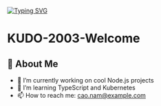 [![Typing SVG](https://readme-typing-svg.herokuapp.com?font=Fira+Code&pause=1000&color=00F700&width=435&lines=Hello+everyone+%F0%9F%AB%B6+%E2%9D%A4%EF%B8%8F%F0%9F%92%9B%F0%9F%92%9A;I+am+Luong+Quang+Hung+%F0%9F%92%9E)](https://git.io/typing-svg)
# KUDO-2003-Welcome

## 🚀 About Me
- 🔭 I’m currently working on cool Node.js projects  
- 🌱 I’m learning TypeScript and Kubernetes  
- 📫 How to reach me: cao.nam@example.com  
